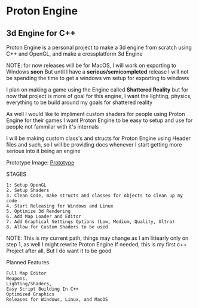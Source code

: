 # Proton Engine
## 3d Engine for C++
Proton Engine is a personal project to make a 3d engine from scratch using C++ and OpenGL, and make a crossplatform 3d Engine

NOTE:
for now releases will be for MacOS, I will work on exporting to Windows **soon** But until I have a **serious/semicompleted** release I will not be spending the time to get a windows vm setup for exporting to windows

I plan on making a game using the Engine called __Shattered Reality__ but for now that project is more of goal for this engine, I want the lighting, physics, everything to be build around my goals for shattered reality

As well I would like to impliment custom shaders for people using Proton Engine for their games I want Proton Engine to be easy to setup and use for people not fammilar with it's internals

I will be making custom class's and structs for Proton Engine using Header files and such, so I will be providing docs whenever I start getting more serious into it being an engine

Prototype Image:
[Prototype](https://eternal587.github.io/ProtonEngine/images/Prototype.png)

STAGES
```
1: Setup OpenGL
2. Setup Shaders
3. Clean Code, make structs and classes for objects to clean up my code
4. Start Releasing for Windows and Linux
5. Optimize 3d Rendering
6. Add Map Loader and Editor
7. Add Graphical Settings Options (Low, Medium, Quality, Ultra) 
8. Allow for Custom Shaders to be used
```

NOTE:
This is my current path, things may change as I am littearly only on step 1, as well I might rewrite Proton Engine If needed, this is my first c++ Project after all, But I do want it to be good


Planned Features
```
Full Map Editor
Weapons,
Lighting/Shaders,
Easy Script Building In C++
Optimized Graphics
Releases for Windows, Linux, and MacOS
```
